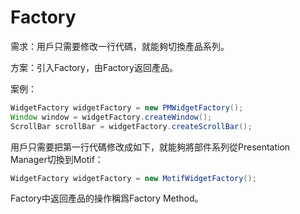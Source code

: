 # Factory

需求：用戶只需要修改一行代碼，就能夠切換產品系列。

方案：引入Factory，由Factory返回產品。

案例：

```Java
WidgetFactory widgetFactory = new PMWidgetFactory();
Window window = widgetFactory.createWindow();
ScrollBar scrollBar = widgetFactory.createScrollBar();
```

用戶只需要把第一行代碼修改成如下，就能夠將部件系列從Presentation Manager切換到Motif：

```Java
WidgetFactory widgetFactory = new MotifWidgetFactory();
```

Factory中返回產品的操作稱爲Factory Method。
